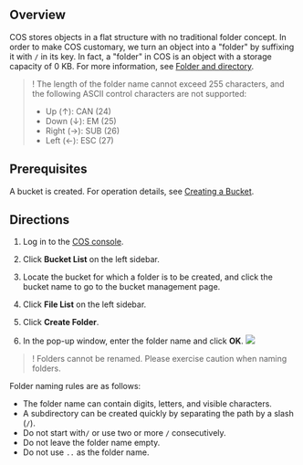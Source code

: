 ## Overview

COS stores objects in a flat structure with no traditional folder concept. In order to make COS customary, we turn an object into a "folder" by suffixing it with `/` in its key. In fact, a "folder" in COS is an object with a storage capacity of 0 KB. For more information, see [Folder and directory](https://intl.cloud.tencent.com/document/product/436/13324#folder-and-directory).

>! The length of the folder name cannot exceed 255 characters, and the following ASCII control characters are not supported:
>- Up (↑): CAN (24)
>- Down (↓): EM (25) 
>- Right (→): SUB (26) 
>- Left (←): ESC (27) 
>

## Prerequisites

A bucket is created. For operation details, see [Creating a Bucket](https://intl.cloud.tencent.com/document/product/436/13309).

## Directions

1. Log in to the [COS console](https://console.cloud.tencent.com/cos5).
2. Click **Bucket List** on the left sidebar.
3. Locate the bucket for which a folder is to be created, and click the bucket name to go to the bucket management page.
4. Click **File List** on the left sidebar.
5. Click **Create Folder**.

6. In the pop-up window, enter the folder name and click **OK**.
![](https://main.qcloudimg.com/raw/49710cbfaa3a06f22118a7e6e334787f.png)
>! Folders cannot be renamed. Please exercise caution when naming folders.
>
Folder naming rules are as follows:
 - The folder name can contain digits, letters, and visible characters.
 - A subdirectory can be created quickly by separating the path by a slash (`/`).
 - Do not start with`/` or use two or more `/` consecutively.
 - Do not leave the folder name empty. 
 - Do not use `..` as the folder name.

